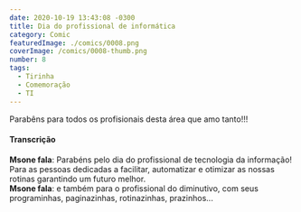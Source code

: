 ```yaml
---
date: 2020-10-19 13:43:08 -0300
title: Dia do profissional de informática
category: Comic
featuredImage: ./comics/0008.png
coverImage: /comics/0008-thumb.png
number: 8
tags:
  - Tirinha
  - Comemoração
  - TI
---
```


Parabêns para todos os profisionais desta área que amo tanto!!!

#### Transcrição

**Msone fala**: Parabéns pelo dia do profissional de tecnologia da informação! Para as pessoas dedicadas a facilitar, automatizar e otimizar as nossas rotinas garantindo um futuro melhor.  
**Msone fala**: e também para o profissional do diminutivo, com seus programinhas, paginazinhas, rotinazinhas, prazinhos...  
